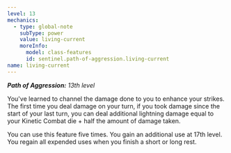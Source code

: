 ```yaml
---
level: 13
mechanics:
  - type: global-note
    subType: power
    value: living-current
    moreInfo:
      model: class-features
      id: sentinel.path-of-aggression.living-current
name: living-current
---
```

_**Path of Aggression:** 13th level_
You've learned to channel the damage done to you to enhance your strikes. The first time you deal damage on your turn, if you took damage since the start of your last turn, you can deal additional lightning damage equal to your Kinetic Combat die + half the amount of damage taken.
You can use this feature five times. You gain an additional use at 17th level. You regain all expended uses when you finish a short or long rest.